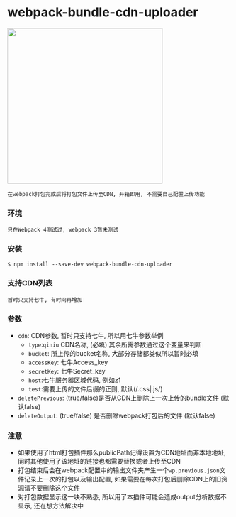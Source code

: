 # webpack-bundle-cdn-uploader

   <img src="https://github.com/yyss8/webpack-bundle-cdn-uploader/blob/master/example/output-screenshot.png" width="350">
 
    在webpack打包完成后将打包文件上传至CDN, 开箱即用, 不需要自己配置上传功能

### 环境

    只在Webpack 4测试过, webpack 3暂未测试


### 安装

```
$ npm install --save-dev webpack-bundle-cdn-uploader
```

### 支持CDN列表

    暂时只支持七牛, 有时间再增加

### 参数

- `cdn`: CDN参数, 暂时只支持七牛, 所以用七牛参数举例
     * `type`:`qiniu` CDN名称, (必填) 其余所需参数通过这个变量来判断
     * `bucket`: 所上传的bucket名称, 大部分存储都类似所以暂时必填
     * `accessKey`: 七牛Access_key
     * `secretKey`: 七牛Secret_key
     * `host`:七牛服务器区域代码, 例如z1
     * `test`:需要上传的文件后缀的正则, 默认(/\.css|\.js/)
- `deletePrevious`: (true/false)是否从CDN上删除上一次上传的bundle文件 (默认false)
- `deleteOutput`: (true/false) 是否删除webpack打包后的文件 (默认false)

### 注意

- 如果使用了html打包插件那么publicPath记得设置为CDN地址而非本地地址, 同时其他使用了该地址的链接也都需要替换或者上传至CDN
- 打包结束后会在webpack配置中的输出文件夹产生一个`wp.previous.json`文件记录上一次的打包以及输出配置, 如果需要在每次打包后删除CDN上的旧资源请不要删除这个文件
- 对打包数据显示这一块不熟悉, 所以用了本插件可能会造成output分析数据不显示, 还在想方法解决中